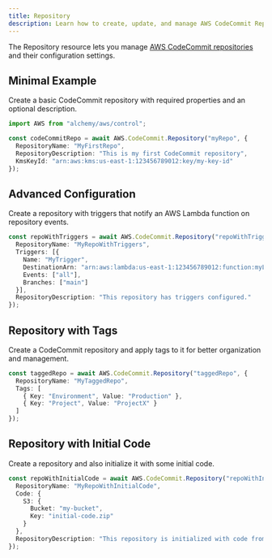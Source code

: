 ```yaml
---
title: Repository
description: Learn how to create, update, and manage AWS CodeCommit Repositorys using Alchemy Cloud Control.
---
```


The Repository resource lets you manage [AWS CodeCommit repositories](https://docs.aws.amazon.com/codecommit/latest/userguide/) and their configuration settings.

## Minimal Example

Create a basic CodeCommit repository with required properties and an optional description.

```ts
import AWS from "alchemy/aws/control";

const codeCommitRepo = await AWS.CodeCommit.Repository("myRepo", {
  RepositoryName: "MyFirstRepo",
  RepositoryDescription: "This is my first CodeCommit repository",
  KmsKeyId: "arn:aws:kms:us-east-1:123456789012:key/my-key-id"
});
```

## Advanced Configuration

Create a repository with triggers that notify an AWS Lambda function on repository events.

```ts
const repoWithTriggers = await AWS.CodeCommit.Repository("repoWithTriggers", {
  RepositoryName: "MyRepoWithTriggers",
  Triggers: [{
    Name: "MyTrigger",
    DestinationArn: "arn:aws:lambda:us-east-1:123456789012:function:myLambdaFunction",
    Events: ["all"],
    Branches: ["main"]
  }],
  RepositoryDescription: "This repository has triggers configured."
});
```

## Repository with Tags

Create a CodeCommit repository and apply tags to it for better organization and management.

```ts
const taggedRepo = await AWS.CodeCommit.Repository("taggedRepo", {
  RepositoryName: "MyTaggedRepo",
  Tags: [
    { Key: "Environment", Value: "Production" },
    { Key: "Project", Value: "ProjectX" }
  ]
});
```

## Repository with Initial Code

Create a repository and also initialize it with some initial code.

```ts
const repoWithInitialCode = await AWS.CodeCommit.Repository("repoWithInitialCode", {
  RepositoryName: "MyRepoWithInitialCode",
  Code: {
    S3: {
      Bucket: "my-bucket",
      Key: "initial-code.zip"
    }
  },
  RepositoryDescription: "This repository is initialized with code from S3."
});
```